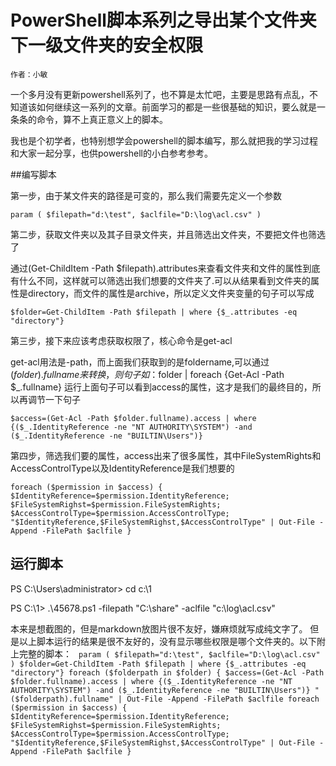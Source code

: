 # PowerShell脚本系列之导出某个文件夹下一级文件夹的安全权限
    作者：小敏

一个多月没有更新powershell系列了，也不算是太忙吧，主要是思路有点乱，不知道该如何继续这一系列的文章。前面学习的都是一些很基础的知识，要么就是一条条的命令，算不上真正意义上的脚本。

我也是个初学者，也特别想学会powershell的脚本编写，那么就把我的学习过程和大家一起分享，也供powershell的小白参考参考。

##编写脚本

第一步，由于某文件夹的路径是可变的，那么我们需要先定义一个参数

`param
(
$filepath="d:\test",
$aclfile="D:\log\acl.csv"
)`

第二步，获取文件夹以及其子目录文件夹，并且筛选出文件夹，不要把文件也筛选了

通过(Get-ChildItem -Path $filepath).attributes来查看文件夹和文件的属性到底有什么不同，这样就可以筛选出我们想要的文件夹了.可以从结果看到文件夹的属性是directory，而文件的属性是archive，所以定义文件夹变量的句子可以写成

`$folder=Get-ChildItem -Path $filepath | where {$_.attributes -eq "directory"}`

第三步，接下来应该考虑获取权限了，核心命令是get-acl

get-acl用法是-path，而上面我们获取到的是foldername,可以通过($folder).fullname来转换，则句子如：$folder | foreach {Get-Acl -Path $_.fullname}
运行上面句子可以看到access的属性，这才是我们的最终目的，所以再调节一下句子

`$access=(Get-Acl -Path $folder.fullname).access | where {($_.IdentityReference -ne "NT AUTHORITY\SYSTEM") -and ($_.IdentityReference -ne "BUILTIN\Users")}`

第四步，筛选我们要的属性，access出来了很多属性，其中FileSystemRights和AccessControlType以及IdentityReference是我们想要的


`foreach ($permission in $access)
{
$IdentityReference=$permission.IdentityReference;
$FileSystemRighst=$permission.FileSystemRights;
$AccessControlType=$permission.AccessControlType;
"$IdentityReference,$FileSystemRighst,$AccessControlType" | Out-File -Append -FilePath $aclfile
}`

## 运行脚本

PS C:\Users\administrator> cd c:\1

PS C:\1> .\45678.ps1 -filepath "C:\share" -aclfile "c:\log\acl.csv"


本来是想截图的，但是markdown放图片很不友好，嫌麻烦就写成纯文字了。
但是以上脚本运行的结果是很不友好的，没有显示哪些权限是哪个文件夹的。以下附上完整的脚本：
`
param
(
$filepath="d:\test",
$aclfile="D:\log\acl.csv"
)
$folder=Get-ChildItem -Path $filepath | where {$_.attributes -eq "directory"}
foreach ($folderpath in $folder)
{
$access=(Get-Acl -Path $folder.fullname).access | where {($_.IdentityReference -ne "NT AUTHORITY\SYSTEM") -and ($_.IdentityReference -ne "BUILTIN\Users")}
"($folderpath).fullname" | Out-File -Append -FilePath $aclfile
foreach ($permission in $access)
{
$IdentityReference=$permission.IdentityReference;
$FileSystemRighst=$permission.FileSystemRights;
$AccessControlType=$permission.AccessControlType;
"$IdentityReference,$FileSystemRighst,$AccessControlType" | Out-File -Append -FilePath $aclfile
}`
